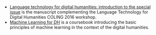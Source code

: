 * [Language technology for digital humanities: introduction to the special issue](https://link.springer.com/article/10.1007/s10579-019-09482-4) is the manuscript complementing the Language Technology for Digital Humanities COLING 2016 workshop.		 
* [Machine Learning for DH](https://edu.epfl.ch/coursebook/en/machine-learning-for-dh-DH-406) is a coursebook introducing the basic principles of machine learning in the context of the digital humanities.
